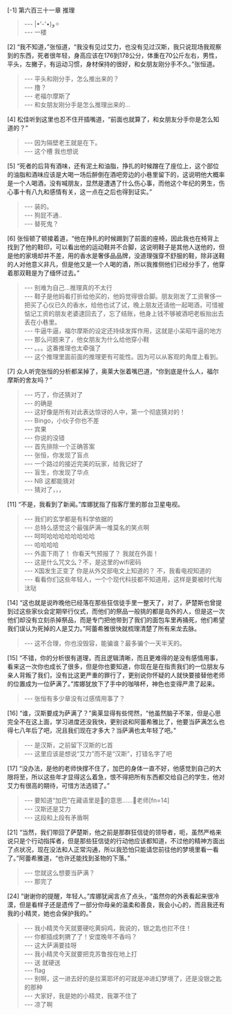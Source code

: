 
[-1] 第六百三十一章 推理
>--- |•'-'•)و✧<br>
>--- 一楼<br>

[2] “我不知道，”张恒道，“我没有见过艾力，也没有见过汉斯，我只说现场我观察到的东西，死者很年轻，身高应该在176到178公分，体重在70公斤左右，男性，平头，左撇子，有运动习惯，身材保持的很好，和女朋友刚分手不久。”张恒道。
>--- 平头和刚分手，怎么推出来的？<br>
>--- 撸？<br>
>--- 老福尔摩斯了<br>
>--- 和女朋友刚分手是怎么推理出来的…<br>

[4] 松佳听到这里也忍不住开插嘴道，“前面也就算了，和女朋友分手你是怎么知道的？”
>--- 因为隔壁老王就是在下。<br>
>--- 这个槽 我也想说<br>

[5] “死者的后背有酒味，还有泥土和油脂，挣扎的时候蹭在了座位上，这个部位的油脂和酒味应该是大喝一场后醉倒在酒吧旁边的小巷里留下的，这说明他大概率是一个人喝酒，没有喊朋友，显然是遭遇了什么伤心事，而他这个年纪的男生，伤心事十有八九和感情有关，这一点在之后也得到证实。”
>--- 装的。<br>
>--- 狗屁不通..<br>
>--- 替死鬼？<br>

[6] 张恒顿了顿接着道，“他在挣扎的时候踢到了前面的座椅，因此我也在椅背上找到了他的鞋印，可以看出他的运动鞋并不合脚，这说明鞋子是其他人送他的，但是他的家境却并不差，用的香水是奢侈品品牌，没道理强穿不舒服的鞋，除非送鞋的人对他意义非凡，但是他又是一个人喝的酒，所以我推侧他们已经分手了，他穿着那双鞋是为了缅怀过去。”
>--- 别难为自己...推理真的不太行<br>
>--- 鞋子是他妈看打折给他买的，他妈觉得很合脚。朋友刚发了工资奢侈一把买了心仪已久的香水，给他也试了试，晚上朋友还请他一起喝酒，可惜被惦记工资的朋友老婆逮回去了，忘了结账，他身上钱不够被酒吧老板抬出去丢在小巷里。<br>
>--- 牛逼牛逼，福尔摩斯的设定还持续发挥作用，这就是小呆昭牛逼的地方<br>
>--- 那么问题来了，他女朋友为什么给他穿小鞋<br>
>--- 。。。这番推理也太牵强了<br>
>--- 这个推理里面前面的推理更有可能性。因为可以从客观的角度上看到。<br>

[7] 众人听完张恒的分析都呆掉了，奥莱大张着嘴巴道，“你到底是什么人，福尔摩斯的舍友吗？”
>--- 巧了，你还猜对了<br>
>--- 的确是<br>
>--- 这好像是所有对此表达惊讶的人中，第一个彻底猜对的！<br>
>--- Bingo，小伙子你也不差<br>
>--- 宾果<br>
>--- 你说的没错<br>
>--- 首先排除一个正确答案<br>
>--- 张恒，你发现了盲点<br>
>--- 一个路过的接近完美的玩家，给我记好了<br>
>--- 盲生，你发现了华点<br>
>--- NB 这都能猜对<br>
>--- 猜对了，，，<br>

[11] “不是，我看到了新闻。”库娜犹指了指客厅里的那台卫星电视。
>--- 我们的玄学都是有科学依据的<br>
>--- 总特么感觉这个最强萨满一堆莫名的笑点啊<br>
>--- 呵呵哈哈哈哈哈哈哈哈<br>
>--- 哈哈哈哈<br>
>--- 外面下雨了！
你看天气预报了？
我就在外面！<br>
>--- 这是什么咒文么？不，是这里的wifi密码<br>
>--- X国发生正变了
你是从外交部电文上知道的？
不，我看电视知道的<br>
>--- 看看你们这些年轻人，一个个现代科技都不知道用，这样是要被时代淘汰哒<br>

[14] “这也就是说昨晚他已经落在那些狂信徒手里一整天了，对了，萨楚斯也曾提到过这些家伙会定期举行仪式，而他们的祭品一般挑的都是岛外的人，但是这一次他们却没有立刻杀掉祭品，而是专门把他带到了我们的面包车里再捅死，他们希望我们误认为死掉的人是艾力。”阿蕾希雅很快就梳理清楚了所有来龙去脉。
>--- 这不合理，你也没毁容，能骗谁？最多骗个一天半天的。<br>

[15] “不错，你的分析很有道理，而且逻辑清晰，而且更难得的是没有感情用事，看来这一次你也成长了很多，但是你也要知道，你现在是在指责我们的一位朋友与亲人背叛了我们，没有比这更严重的罪行了，更别说你怀疑的人就快要接替他老师的位置成为一位萨满了。”库娜犹放下了手中的咖啡杯，神色也变得严肃了起来。
>--- 张恒有多少章没有过感情用事了？<br>

[16] “谁，汉斯要成为萨满了？”奥莱显得有些愕然，“他虽然脑子不笨，但是心思完全不在这上面，学习进度还没我快，更别说和阿蕾希雅比了，他要当萨满怎么也得七八年后了吧，况且我们现在才多大？当萨满也太年轻了吧。”
>--- 是汉斯，之前留下汉斯的匕首<br>
>--- 这里应该是想说“艾力”而不是“汉斯”，打错名字了吧<br>

[17] “没办法，是他的老师快撑不住了，加巴的身体一直不好，他感觉到自己的大限将至，所以这些年才显得这么着急，恨不得把所有东西都交给自己的学生，他对艾力有很高的期待，可惜方法选错了。”
>--- 要知道“加巴”在藏语里是💩的意思……💩老师[fn=14]<br>
>--- 汉斯还是艾力<br>
>--- 这段和上段有矛盾啊<br>

[21] “当然，我们带回了萨楚斯，他之前是那群狂信徒的领导者，呃，虽然严格来说只是个行动指挥者，但是那些狂信徒的行动他应该都知道，不过他的精神方面出了点状况，现在没法和人正常沟通，所以我恐怕只能请您前往他的梦境里看一看了。”阿蕾希雅道，“也许还能找到圣物的下落。”
>--- 您就这么想要当萨满？<br>
>--- 那完了<br>

[24] “谢谢你的提醒，年轻人。”库娜犹闻言点了点头，“虽然你的外表看起来很冷漠，但是看样子还是遗传了一部分你母亲的温柔和善良，我会小心的，而且我还有我的小精灵，她也会保护我的。”
>--- 我小精灵今天就要硬吃黄焖鸡，我说的，银之匙也拦不住！<br>
>--- 你都插成刺猬了了！安度晚年不香吗？<br>
>--- 这大萨满要挂呀<br>
>--- 我小精灵今天就要把克苏鲁按在地上打<br>
>--- 送 就硬送<br>
>--- flag<br>
>--- 别啊，这一进去好的是拉莱耶坏的可就是冲进幻梦境了，还是没银之匙的那种<br>
>--- 大家好，我是她的小精灵，我罩不住了<br>
>--- 凉了啊<br>
